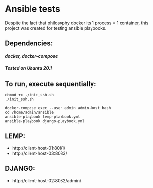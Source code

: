 # Ansible tests
Despite the fact that philosophy docker its 1 process = 1 container,
this project was created for testing ansible playbooks.

## Dependencies:

##### docker, docker-compose

##### Tested on Ubuntu 20.1

## To run, execute sequentially:
```
chmod +x ./init_ssh.sh
./init_ssh.sh
```

```
docker-compose exec --user admin admin-host bash
cd /home/admin/ansible
ansible-playbook lemp-playbook.yml
ansible-playbook django-playbook.yml
```

## LEMP:

- http://client-host-01:8081/
- http://client-host-03:8083/

## DJANGO:

- http://client-host-02:8082/admin/